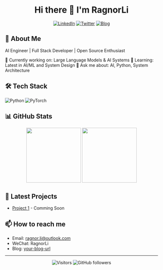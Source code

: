 <div align="center">
  
# Hi there 👋 I'm RagnorLi

[![LinkedIn](https://img.shields.io/badge/-LinkedIn-0077B5?style=for-the-badge&logo=linkedin&logoColor=white)](your_linkedin_url)
[![Twitter](https://img.shields.io/badge/-Twitter-1DA1F2?style=for-the-badge&logo=twitter&logoColor=white)](your_twitter_url)
[![Blog](https://img.shields.io/badge/-Blog-FF4088?style=for-the-badge&logo=hugo&logoColor=white)](your_blog_url)

</div>

## 🚀 About Me
AI Engineer | Full Stack Developer | Open Source Enthusiast

🔭 Currently working on: Large Language Models & AI Systems
🌱 Learning: Latest in AI/ML and System Design
💬 Ask me about: AI, Python, System Architecture

## 🛠️ Tech Stack
![Python](https://img.shields.io/badge/-Python-3776AB?style=flat-square&logo=python&logoColor=white)
![PyTorch](https://img.shields.io/badge/-PyTorch-EE4C2C?style=flat-square&logo=pytorch&logoColor=white)


## 📊 GitHub Stats
<div align="center">
  <img height="180em" src="https://github-readme-stats-git-masterrstaa-rickstaa.vercel.app/api?username=RagnorLi&show_icons=true&theme=dark&count_private=true&include_all_commits=true"/>
  <img height="180em" src="https://github-readme-stats-git-masterrstaa-rickstaa.vercel.app/api/top-langs/?username=RagnorLi&layout=compact&langs_count=8&theme=dark&hide=html,css"/>
</div>

## 🎯 Latest Projects
- [Project 1](link) - Comming Soon

## 📫 How to reach me
- Email: ragnor.li@outlook.com
- WeChat: RagnorLi
- Blog: [your-blog-url](link)

---
<div align="center">
  
![Visitors](https://visitor-badge.laobi.icu/badge?page_id=RagnorLi.RagnorLi)
![GitHub followers](https://img.shields.io/github/followers/RagnorLi?label=Follow&style=social)

</div>
